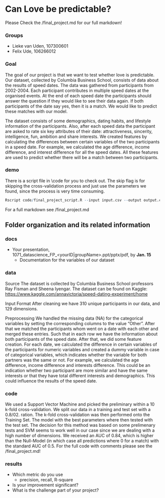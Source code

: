 #  Can Love be predictable?

Please Check the /final_project.md for our full markdown!

### Groups
*  Lieke van Uden,  107300601
*  Felix Ude, 106266012


### Goal
The goal of our project is that we want to test whether love is predictable. Our dataset, collected by Columbia Business School, consists of data about the results of speed dates. The data was gathered from participants from 2002-2004. Each participant contributes in multiple speed dates at the organised events. At the end of each speed date the participants should answer the question if they would like to see their data again. If both participants of the date say yes, then it is a match. We would like to predict these matches with our model. 

The dataset consists of some demographics, dating habits, and lifestyle information of the participants. Also, after each speed data the participant are asked to rate six key attributes of their date: attractiveness, sincerity, intelligence, fun, ambition and share interests. We created features by calculating the differences between certain variables of the two participants in a speed date. For example, we calculated the age difference, income difference, and interest difference for all the speed dates. All these features are used to predict whether there will be a match between two participants. 


### demo 
There is a script file in \code for you to check out. The skip flag is for skipping the cross-validation process and just use the parameters we found, since the process is very time consuming. 
```R
Rscript code/final_project_script.R --input input.csv --output output.csv --skip 1
```
For a full markdown see /final_project.md

## Folder organization and its related information

### docs
* Your presentation, 1071_datascience_FP_<yourID|groupName>.ppt/pptx/pdf, by **Jan. 15**
  - Documentation for the variables of our dataset

### data
Source
The dataset is collected by Columbia Business School professors Ray Fisman and Sheena Iyengar. The dataset can be found on Kaggle: https://www.kaggle.com/annavictoria/speed-dating-experiment/home

Input Format
After cleaning we have 310 unique participants in our data, and 129 dimensions. 

Preprocessing
We handled the missing data (NA) for the categorical variables by setting the corresponding columns to the value “Other”. After that we matched the participants whom went on a date with each other and merged these entries. Such that in each row we have the information about both participants of the speed date. After that, we did some feature creation. For each date, we calculated the difference in certain variables of the participants for numeric variables and created a dummy variable in case of categorical variables, which indicates whether the variable for both partners was the same or not. For example, we calculated the age difference, income difference and interests difference. This could be an indication whether two participant are more similar and have the same interests or that they have total different interests and demographics. This could influence the results of the speed date.  


### code
We used a Support Vector Machine and picked the preliminary within a 10 k-fold cross-validation. 
We split our data in a training and test set with a 0.8/02. ration. The k-fold cross-validation was then performed onto the Training Set. The model with the best parameters where then tested with the test set. 
The decision for this method was based on some prelimenary tests and SVM seems to work well in our case since we are dealing with a high number of dimensions. We received an AUC of 0.84, which is higher than the Null-Model (in which case all predictions where 0 for a match) with the standard AUC of 0.5.
For the full code with comments please see the /final_project.md!

### results

* Which metric do you use 
  * precision, recall, R-square
* Is your improvement significant?
* What is the challenge part of your project?
